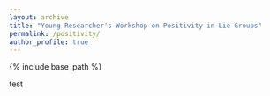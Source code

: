 ```yaml
---
layout: archive
title: "Young Researcher's Workshop on Positivity in Lie Groups"
permalink: /positivity/
author_profile: true
---
```


{% include base_path %}

test
